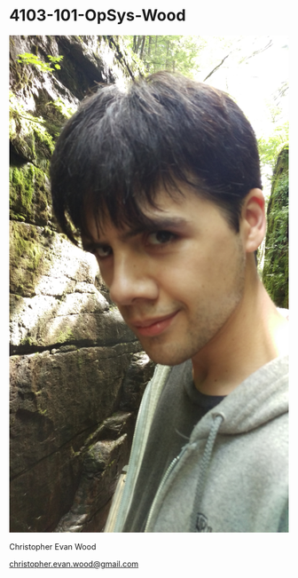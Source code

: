 # 4103-101-OpSys-Wood

![alt tag](https://github.com/Blackthorne20/4103-101-OpSys-Wood/blob/master/IMAG0253.jpg)


Christopher Evan Wood


christopher.evan.wood@gmail.com
